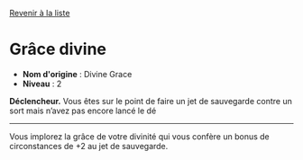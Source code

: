 [Revenir à la liste](..)

# Grâce divine

 * **Nom d'origine** : Divine Grace
 * **Niveau** : 2


<p><strong>Déclencheur.</strong> Vous êtes sur le point de faire un jet de sauvegarde contre un sort mais n’avez pas encore lancé le dé</p>
<hr>
<p>Vous implorez la grâce de votre divinité qui vous confère un bonus de circonstances de +2 au jet de sauvegarde.</p>